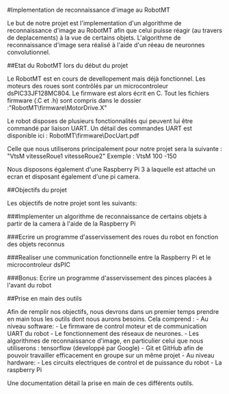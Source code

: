 #Implementation de reconnaissance d'image au RobotMT

Le but de notre projet est l'implementation d'un algorithme de reconnaissance d'image au RobotMT afin que celui puisse réagir (au travers de deplacements) à la vue de certains objets.
L'algorithme de reconnaissance d'image sera réalisé à l'aide d'un réeau de neuronnes convolutionnel.

##Etat du RobotMT lors du début du projet

Le RobotMT est en cours de devellopement mais déjà fonctionnel.
Les moteurs des roues sont contrôlés par un microcontroleur dsPIC33JF128MC804. Le firmware est alors écrit en C. Tout les fichiers firmware (.C et .h) sont compris dans le dossier :"RobotMT\firmware\MotorDrive.X"

Le robot disposes de plusieurs fonctionnalités qui peuvent lui être commandé par liaison UART. Un détail des commandes UART est disponible ici : RobotMT\firmware\DocUart.pdf

Celle que nous utiliserons principalement pour notre projet sera la suivante : "VtsM vitesseRoue1 vitesseRoue2"
Exemple : VtsM 100 -150

Nous disposons également d'une Raspberry Pi 3 à laquelle est attaché un ecran et disposant également d'une pi camera.

##Objectifs du projet

Les objectifs de notre projet sont les suivants:

###Implementer un algorithme de reconnaissance de certains objets à partir de la camera à l'aide de la Raspberry Pi

###Ecrire un programme d'asservissement des roues du robot en fonction des objets reconnus

###Realiser une communication fonctionnelle entre la Raspberry Pi et le microcontroleur dsPIC

###Bonus: Ecrire un programme d'asservissement des pinces placées à l'avant du robot

##Prise en main des outils

Afin de remplir nos objectifs, nous devrons dans un premier temps prendre en main tous les outils dont nous aurons besoins.
Cela comprend :
	- Au niveau software:
		- Le firmware de control moteur et de communication UART du robot
		- Le fonctionnement des réseaux de neurones.
		- Les algorithmes de reconnaissance d'image, en particulier celui que nous utiliserons : tensorflow (developpé par Google)
		- Git et GitHub afin de pouvoir travailler efficacement en groupe sur un même projet
	- Au niveau hardware:
		- Les circuits electriques de control et de puissance du robot
		- La raspberry Pi

Une documentation détail la prise en main de ces différents outils.



